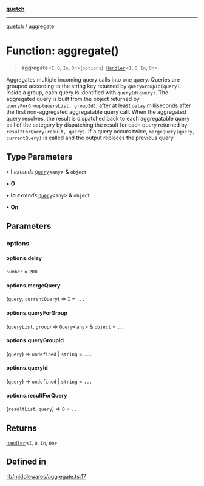 [**quetch**](../README.md)

***

[quetch](../README.md) / aggregate

# Function: aggregate()

> **aggregate**\<`I`, `O`, `In`, `On`\>(`options`): [`Handler`](../type-aliases/Handler.md)\<`I`, `O`, `In`, `On`\>

Aggregates multiple incoming query calls into one query.
Queries are grouped according to the string key returned by `queryGroupId(query)`. Inside a group, each query is identified with `queryId(query)`.
The aggregated query is built from the object returned by `queryForGroup(queryList, groupId)`, after at least `delay` milliseconds after the first non-aggregated aggregatable query call.
When the aggregated query resolves, the result is dispatched back to each aggregatable query call of the category by dispatching the result for each query returned by `resultForQuery(result, query)`.
If a query occurs twice, `mergeQuery(query, currentQuery)` is called and the output replaces the previous query.

## Type Parameters

• **I** *extends* [`Query`](../type-aliases/Query.md)\<`any`\> & `object`

• **O**

• **In** *extends* [`Query`](../type-aliases/Query.md)\<`any`\> & `object`

• **On**

## Parameters

### options

#### options.delay

`number` = `200`

#### options.mergeQuery

(`query`, `currentQuery`) => `I` = `...`

#### options.queryForGroup

(`queryList`, `group`) => [`Query`](../type-aliases/Query.md)\<`any`\> & `object` = `...`

#### options.queryGroupId

(`query`) => `undefined` \| `string` = `...`

#### options.queryId

(`query`) => `undefined` \| `string` = `...`

#### options.resultForQuery

(`resultList`, `query`) => `O` = `...`

## Returns

[`Handler`](../type-aliases/Handler.md)\<`I`, `O`, `In`, `On`\>

## Defined in

[lib/middlewares/aggregate.ts:17](https://github.com/nevoland/quetch/blob/3b1cd3aac672a1a4d2ad52892d4fa09995f51627/lib/middlewares/aggregate.ts#L17)
